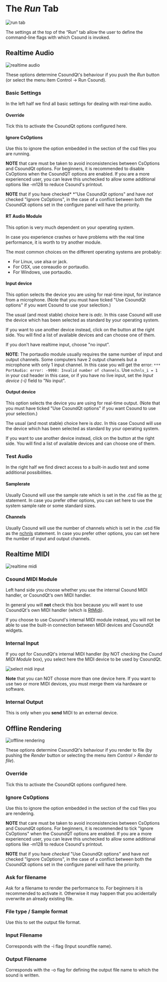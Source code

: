 # The *Run* Tab

![run tab](img/config_run.png)   

The settings at the top of the “Run” tab allow the user to define the command-line flags with which Csound is invoked. 

## Realtime Audio

![realtime audio](img/config_run-realtime-audio.png)

These options determine CsoundQt's behaviour if you push the *Run* button (or select the menu item Control -> Run Csound). 

### Basic Settings

In the left half we find all basic settings for dealing with real-time audio.

#### Override

Tick this to activate the CsoundQt options configured here. 
 
#### Ignore CsOptions 

Use this to ignore the option embedded in the  section of the csd files you are running.

**NOTE** that care must be taken to avoid inconsistencies between CsOptions and CsoundQt options. For beginners, it is recommended to disable CsOptions when the CsoundQT options are enabled. If you are a more experienced user, you can leave this unchecked to allow some additional options like -m128 to reduce Csound's printout.

**NOTE** that if you have checked* *"Use CsoundQt options" and have *not* checked "Ignore CsOptions", in the case of a conflict between both the CsoundQt options set in the configure panel will have the priority.   
 
#### RT Audio Module

This option is very much dependent on your operating system.   

In case you experience crashes or have problems with the real time performance, it is worth to try another module.   

The most common choices on the different operating systems are probably:   
- For Linux, use alsa or jack.   
- For OSX, use coreaudio or portaudio.   
- For Windows, use portaudio.


#### Input device 

This option selects the device you are using for real-time input, for instance from a microphone. (Note that you must have ticked "Use CsoundQt options" if you want Csound to use your selection.)

The usual (and most stable) choice here is *adc*. In this case Csound will use the device which has been selected as standard by your operating system.

If you want to use another device instead, click on the button at the right side. You will find a list of available devices and can choose one of them.

If you don't have realtime input, choose "no input".

**NOTE**: The portaudio module usually requires the same number of input and output channels. Some computers have 2 output channels but a microphone with only 1 input channel. In this case you will get the error: `*** PortAudio: error: -9998: Invalid number of channels`. Use `nchnls_i = 1` in your csd header in this case, or if you have no live input, set the *Input device (-i)* field to "No input".
 

#### Output device 

This option selects the device you are using for real-time output. (Note that you must have ticked "Use CsoundQt options" if you want Csound to use your selection.)

The usual (and most stable) choice here is *dac*. In this case Csound will use the device which has been selected as standard by your operating system.

If you want to use another device instead, click on the button at the right side. You will find a list of available devices and can choose one of them. 


### Test Audio

In the right half we find direct access to a built-in audio test and some additional possibilities.

#### Samplerate

Usually Csound will use the sample rate which is set in the .csd file as the [sr](https://csound.com/docs/manual/sr.html) statement. In case you prefer other options, you can set here to use the system sample rate or some standard sizes.

#### Channels

Usually Csound will use the number of channels which is set in the .csd file as the [nchnls](https://csound.com/docs/manual/nchnls.html) statement. In case you prefer other options, you can set here the number of input and output channels.


## Realtime MIDI 

![realtime midi](img/config_run-realtime-midi.png)

### Csound MIDI Module

Left hand side you choose whether you use the internal Csound MIDI handler, or CsoundQt's own MIDI handler.

In general you will **not** check this box because you will want to use CsoundQt's own MIDI handler (which is [RtMidi](https://github.com/thestk/rtmidi/tree/master)).

If you choose to use Csound's internal MIDI module instead, you will not be able to use the built-in connection between MIDI devices and CsoundQt widgets.

 
### Internal Input 

If you opt for CsoundQt's internal MIDI handler (by NOT checking the *Csund MIDI Module* box), you select here the MIDI device to be used by CsoundQt.

![select midi input](img/config_run-midi-input.png)

**Note** that you can NOT chosse more than one device here. If you want to use two or more MIDI devices, you must merge them via hardware or software.
 

### Internal Output 

This is only when you **send** MIDI to an external device. 


## Offline Rendering

![offline rendering](img/config_run-offline-rendering.png)

These options determine CsoundQt's behaviour if you render to file (by pushing the *Render* button or selecting the menu item *Control > Render to file*). 

### Override 

Tick this to activate the CsoundQt options configured here. 
 

### Ignore CsOptions 

Use this to ignore the option embedded in the  section of the csd files you are rendering.

**NOTE** that care must be taken to avoid inconsistencies between CsOptions and CsoundQt options. For beginners, it is recommended to tick "Ignore CsOptions" when the CsoundQT options are enabled. If you are a more experienced user, you can leave this unchecked to allow some additional options like -m128 to reduce Csound's printout.

**NOTE** that if you have *checked* "Use CsoundQt options" and have *not* checked "Ignore CsOptions", in the case of a conflict between both the CsoundQt options set in the configure panel will have the priority.   


### Ask for filename

Ask for a filename to render the performance to. For beginners it is recommended to activate it. Otherwise it may happen that you acidentally overwrite an already existing file.
 

### File type / Sample format

Use this to set the output file format. 
 

### Input Filename 

Corresponds with the -i flag (Input soundfile name).  
 

### Output Filename 

Corresponds with the -o flag for defining the output file name to which the sound is written. 
 

   
